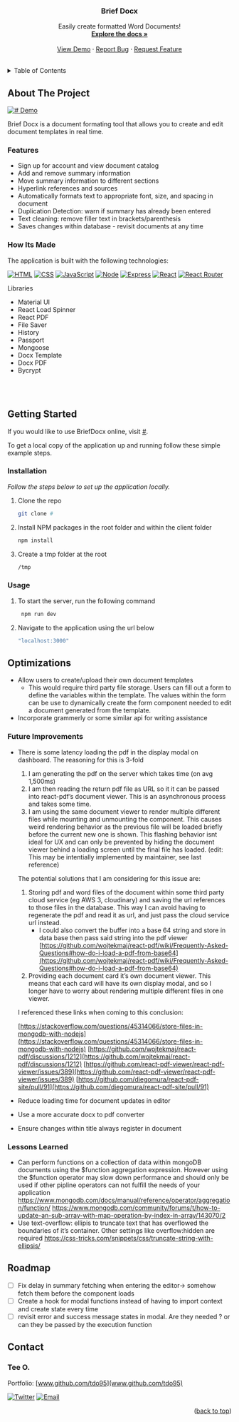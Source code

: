 <!-- This readme was adapated from a template created by Othneil Drew on Github. If you'd like to use this template visit: https://github.com/othneildrew/Best-README-Template -->
<a name="readme-top"></a>


<!-- PROJECT SHIELDS -->
<!--
*** I'm using markdown "reference style" links for readability.
*** Reference links are enclosed in brackets [ ] instead of parentheses ( ).
*** See the bottom of this document for the declaration of the reference variables
*** for contributors-url, forks-url, etc. This is an optional, concise syntax you may use.
*** https://www.markdownguide.org/basic-syntax/#reference-style-links
-->
<!-- [![Contributors][contributors-shield]][contributors-url] -->
<!-- [![Issues][issues-shield]][issues-url] -->
<!-- [![Stargazers][stars-shield]][stars-url] -->
<!-- [![MIT License][license-shield]][license-url] -->
<!-- [![LinkedIn][linkedin-shield]][linkedin-url] -->
<!-- [![Forks][forks-shield]][forks-url] -->


<!-- PROJECT LOGO -->
<br />
<div align="center">
  <!-- <a href="#">
    <img src="#" alt="Logo" width="80" height="80">
  </a> -->

  <h3 align="center">Brief Docx</h3>

  <p align="center">
    Easily create formatted Word Documents!
    <br />
    <a href="#"><strong>Explore the docs »</strong></a>
    <br />
    <br />
    <a href="https://github.com/tdo95/brief-docx">View Demo</a>
    ·
    <a href="https://github.com/tdo95/brief-docx/issues">Report Bug</a>
    ·
    <a href="https://github.com/tdo95/brief-docx/issues">Request Feature</a>
  </p>
</div>
<br />


<!-- TABLE OF CONTENTS -->
<details>
  <summary>Table of Contents</summary>
  <ol>
    <li>
      <a href="#about-the-project">About The Project</a>
      <ul>
      <li><a href="#features">Features</a></li>
        <li><a href="#how-its-made">How Its Made</a></li>
      </ul>
    </li>
    <li>
      <a href="#getting-started">Getting Started</a>
      <ul>
        <!-- <li><a href="#prerequisites">Prerequisites</a></li> -->
        <li><a href="#installation">Installation</a></li>
        <li><a href="#usage">Usage</a></li>
      </ul>
    </li>
    <li>
        <a href="#optimizations">Optimizations</a>
        <ul>
         <li><a href="#future-improvements">Future Improvements</a></li>
         <li><a href="#lessons-learned">Lessons Learned</a></li>
        </ul>
    </li>
    <li><a href="#roadmap">Roadmap</a></li>
    <!-- <li><a href="#contributing">Contributing</a></li> -->
    <!-- <li><a href="#license">License</a></li> -->
    <li><a href="#contact">Contact</a></li>
    <li><a href="#acknowledgments">Acknowledgments</a></li>
  </ol>
</details>


<!-- ABOUT THE PROJECT -->
## About The Project

[![# Demo][product-screenshot]](https://github.com/tdo95/brief-docx/)

Brief Docx is a document formating tool that allows you to create and edit document templates in real time.

### Features
- Sign up for account and view document catalog
- Add and remove summary information
- Move summary information to different sections
- Hyperlink references and sources
- Automatically formats text to appropriate font, size, and spacing in document
- Duplication Detection: warn if summary has already been entered
- Text cleaning: remove filler text in brackets/parenthesis
- Saves changes within database - revisit documents at any time

### How Its Made

The application is built with the following technologies:

 [![HTML][HTML5]][HTML5-url]
 [![CSS][CSS3]][CSS3-url]
 [![JavaScript][Javascript]][Javascript-url]
 [![Node][Node.js]][Node.js-url]
 [![Express][Express.js]][Express.js-url]
 [![React][React.js]][React-url]
 [![React Router][React-Router]][React-Router-url]

 Libraries
 - Material UI
 - React Load Spinner
 - React PDF
 - File Saver
 - History
 - Passport
 - Mongoose
 - Docx Template
 - Docx PDF
 - Bycrypt
 
<br><br>


<!-- GETTING STARTED -->
## Getting Started

If you would like to use BriefDocx online, visit [#](#). 

To get a local copy of the application up and running follow these simple example steps.

<!-- ### Prerequisites

This is an example of how to list things you need to use the software and how to install them.
* npm
  ```sh
  npm install npm@latest -g
  ``` -->

### Installation

_Follow the steps below to set up the application locally._

1. Clone the repo
   ```sh
   git clone #
   ```
2. Install NPM packages in the root folder and within the client folder
   ```sh
   npm install
   ```
3. Create a tmp folder at the root
   ```sh
   /tmp 
   ```

### Usage

1. To start the server, run the following command
   ```sh
    npm run dev  
   ```
2. Navigate to the application using the url below
   ```sh
   "localhost:3000"
   ```


<!-- OPTIMIZATIONS -->
## Optimizations
- Allow users to create/upload their own document templates
  - This would require third party file storage. Users can fill out a form to define the variables within the template. The values within the form can be use to dynamically create the form component needed to edit a document generated from the template.
- Incorporate grammerly or some similar api for writing assistance
### Future Improvements

- There is some latency loading the pdf in the display modal on dashboard. The reasoning for this is 3-fold
    1. I am generating the pdf on the server which takes time (on avg 1,500ms)
    2. I am then reading the return pdf file as URL so it it can be passed into react-pdf’s document viewer. This is an asynchronous process and takes some time.
    3. I am using the same document viewer to render multiple different files while mounting and unmounting the component. This causes weird rendering behavior as the previous file will be loaded briefly before the current new one is shown. This flashing behavior isnt ideal for UX and can only be prevented by hiding the document viewer behind a loading screen until the final file has loaded. (edit: This may be intentially implemented by maintainer, see last reference)
    
    The potential solutions that I am considering for this issue are:
    
    1. Storing pdf and word files of the document within some third party cloud service (eg AWS 3, cloudinary) and saving the url references to those files in the database. This way I can avoid having to regenerate the pdf and read it as url, and just pass the cloud service url instead.
        - I could also convert the buffer into a base 64 string and store in data base then pass said string into the pdf viewer [https://github.com/wojtekmaj/react-pdf/wiki/Frequently-Asked-Questions#how-do-i-load-a-pdf-from-base64](https://github.com/wojtekmaj/react-pdf/wiki/Frequently-Asked-Questions#how-do-i-load-a-pdf-from-base64)
    2. Providing each document card it’s own document viewer. This means that each card will have its own display modal, and so I longer have to worry about rendering multiple different files in one viewer.
    
    I referenced these links when coming to this conclusion:
    
    [https://stackoverflow.com/questions/45314066/store-files-in-mongodb-with-nodejs](https://stackoverflow.com/questions/45314066/store-files-in-mongodb-with-nodejs)
    [https://github.com/wojtekmaj/react-pdf/discussions/1212](https://github.com/wojtekmaj/react-pdf/discussions/1212)
    [https://github.com/react-pdf-viewer/react-pdf-viewer/issues/389](https://github.com/react-pdf-viewer/react-pdf-viewer/issues/389)
    [https://github.com/diegomura/react-pdf-site/pull/91](https://github.com/diegomura/react-pdf-site/pull/91)
- Reduce loading time for document updates in editor
- Use a more accurate docx to pdf converter
- Ensure changes within title always register in document
### Lessons Learned

- Can perform functions on a collection of data within mongoDB documents using the $function aggregation expression. However using the $function operator may slow down performance and should only be used if other pipline operators can not fulfill the needs of your application https://www.mongodb.com/docs/manual/reference/operator/aggregation/function/  https://www.mongodb.com/community/forums/t/how-to-update-an-sub-array-with-map-operation-by-index-in-array/143070/2
- Use text-overflow: ellipis to truncate text that has overflowed the boundaries of it’s container. Other settings like overflow:hidden are required https://css-tricks.com/snippets/css/truncate-string-with-ellipsis/


<!-- ROADMAP -->
## Roadmap

- [ ]  Fix delay in summary fetching when entering the editor→ somehow fetch them before the component loads
- [ ]  Create a hook for modal functions instead of having to import context and create state every time
- [ ]  revisit error and success message states in modal. Are they needed ? or can they be passed by the execution function

<!-- See the [open issues](https://github.com/tdo95/discolist/issues) for a list of proposed features (and known issues). -->


<!-- CONTRIBUTING -->
<!-- ## Contributing

Contributions are what make the open source community such an amazing place to learn, inspire, and create. Any contributions you make are **greatly appreciated**.

If you have a suggestion that would make this better, please fork the repo and create a pull request. You can also simply open an issue with the tag "enhancement".
Don't forget to give the project a star! Thanks again!

1. Fork the Project
2. Create your Feature Branch (`git checkout -b feature/AmazingFeature`)
3. Commit your Changes (`git commit -m 'Add some AmazingFeature'`)
4. Push to the Branch (`git push origin feature/AmazingFeature`)
5. Open a Pull Request

<p align="right">(<a href="#readme-top">back to top</a>)</p> -->


<!-- CONTACT -->
## Contact

### **Tee O.**
Portfolio: [www.github.com/tdo95](www.github.com/tdo95)

[![Twitter][twitter-shield]][twitter-url]
[![Email][email-shield]][email-url]

<p align="right">(<a href="#readme-top">back to top</a>)</p>


<!-- ACKNOWLEDGMENTS -->
<!-- ## Acknowledgments

Use this space to list resources you find helpful and would like to give credit to. I've included a few of my favorites to kick things off!

* [Choose an Open Source License](https://choosealicense.com)
* [GitHub Emoji Cheat Sheet](https://www.webpagefx.com/tools/emoji-cheat-sheet)
* [Malven's Flexbox Cheatsheet](https://flexbox.malven.co/)
* [Malven's Grid Cheatsheet](https://grid.malven.co/)
* [Img Shields](https://shields.io)
* [GitHub Pages](https://pages.github.com)
* [Font Awesome](https://fontawesome.com)
* [React Icons](https://react-icons.github.io/react-icons/search)

<p align="right">(<a href="#readme-top">back to top</a>)</p> -->





<!-- MARKDOWN LINKS & IMAGES -->
<!-- https://www.markdownguide.org/basic-syntax/#reference-style-links -->
<!-- Ready-Made Badges: https://github.com/Ileriayo/markdown-badges -->
[contributors-shield]: https://img.shields.io/github/contributors/tdo95/discolist.svg?style=for-the-badge
[contributors-url]: https://github.com/tdo95/discolist/graphs/contributors
[forks-shield]: https://img.shields.io/github/forks/tdo95/discolist.svg?style=for-the-badge
[forks-url]: https://github.com/tdo95/discolist/network/members
[stars-shield]: https://img.shields.io/github/stars/tdo95/discolist.svg?style=for-the-badge
[stars-url]: https://github.com/tdo95/discolist/stargazers
[issues-shield]: https://img.shields.io/github/issues/tdo95/discolist.svg?style=for-the-badge
[issues-url]: https://github.com/tdo95/discolist/issues
[license-shield]: https://img.shields.io/github/license/tdo95/discolist.svg?style=for-the-badge
[license-url]: https://github.com/tdo95/discolist/blob/master/LICENSE.txt

<!-- SOCIALS BADGES -->
[linkedin-shield]: https://img.shields.io/badge/-LinkedIn-black.svg?style=for-the-badge&logo=linkedin&colorB=555
[linkedin-url]: https://linkedin.com/in/tee-o
[twitter-shield]: https://img.shields.io/badge/Twitter-%231DA1F2.svg?style=for-the-badge&logo=Twitter&logoColor=white
[twitter-url]: https://twitter.com/teeintech
[email-shield]: https://img.shields.io/badge/tdopress@gmail.com-000000?style=for-the-badge&logo=gmail&logoColor=white
[email-url]: mailto:tdopress@gmail.com

<!-- DEMO IMAGE -->
<!-- EXAMPLE: [product-screenshot]: /discolist-demo.gif -->
[product-screenshot]: /client/public/bf-demo-fast.gif

<!-- LIBRARIES BADGES -->
[Next.js]: https://img.shields.io/badge/next.js-000000?style=for-the-badge&logo=nextdotjs&logoColor=white
[Next-url]: https://nextjs.org/
[React.js]: https://img.shields.io/badge/React-20232A?style=for-the-badge&logo=react&logoColor=61DAFB
[React-url]: https://reactjs.org/
[Vue.js]: https://img.shields.io/badge/Vue.js-35495E?style=for-the-badge&logo=vuedotjs&logoColor=4FC08D
[Vue-url]: https://vuejs.org/
[Angular.io]: https://img.shields.io/badge/Angular-DD0031?style=for-the-badge&logo=angular&logoColor=white
[Angular-url]: https://angular.io/
[Svelte.dev]: https://img.shields.io/badge/Svelte-4A4A55?style=for-the-badge&logo=svelte&logoColor=FF3E00
[Svelte-url]: https://svelte.dev/
[Laravel.com]: https://img.shields.io/badge/Laravel-FF2D20?style=for-the-badge&logo=laravel&logoColor=white
[Laravel-url]: https://laravel.com
[Bootstrap.com]: https://img.shields.io/badge/Bootstrap-563D7C?style=for-the-badge&logo=bootstrap&logoColor=white
[Bootstrap-url]: https://getbootstrap.com
[JQuery.com]: https://img.shields.io/badge/jQuery-0769AD?style=for-the-badge&logo=jquery&logoColor=white
[JQuery-url]: https://jquery.com 
[HTML5]: https://img.shields.io/badge/html5-%23E34F26.svg?style=for-the-badge&logo=html5&logoColor=white
[HTML5-url]: https://developer.mozilla.org/en-US/docs/Glossary/HTML5
[JavaScript]: https://img.shields.io/badge/javascript-090909.svg?style=for-the-badge&logo=javascript&logoColor=%23F7DF1E
[Javascript-url]: https://developer.mozilla.org/en-US/docs/Web/JavaScript
[CSS3]: https://img.shields.io/badge/css3-%231572B6.svg?style=for-the-badge&logo=css3&logoColor=white
[CSS3-url]: https://developer.mozilla.org/en-US/docs/Web/CSS
[Node.js]: https://img.shields.io/badge/node.js-333333?style=for-the-badge&logo=node.js&logoColor=44883e
[Node.js-url]: https://nodejs.org/en/
[Express.js]: https://img.shields.io/badge/express.js-%23404d59.svg?style=for-the-badge&logo=express&logoColor=%2361DAFB
[Express.js-url]: https://expressjs.com/
[React-Router]: https://img.shields.io/badge/React%20Router-ff0000?style=for-the-badge&logo=react&logoColor=ffffff
[React-Router-url]: https://reactrouter.com/en/main

<!-- EXTRAS -->
<!-- # Edit these as needed -->
[Spotify-api]: https://img.shields.io/badge/Spotify%20API-000000?style=for-the-badge&logo=spotify&logoColor=1DB954
[Spotify-url]: https://developer.spotify.com/documentation/web-api/quick-start/ 

